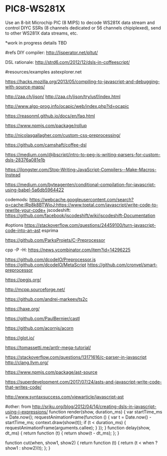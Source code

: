 # PIC8-WS281X
Use an 8-bit Microchip PIC (8 MIPS) to decode WS281X data stream and control DIYC SSRs (8 channels dedicated or 56 channels chipiplexed), send to other WS281X data streams, etc.

*work in progress
details TBD


#refs
DIY compiler: http://lisperator.net/pltut/

DSL rationale:
http://strd6.com/2012/12/dsls-in-coffeescript/

#resources/examples
astexplorer.net

https://hacks.mozilla.org/2013/05/compiling-to-javascript-and-debugging-with-source-maps/

http://zaa.ch/jison/
http://zaa.ch/jison/try/usf/index.html

http://www.algo-prog.info/ocapic/web/index.php?id=ocapic

https://reasonml.github.io/docs/en/faq.html

https://www.npmjs.com/package/rollup

http://nicolasgallagher.com/custom-css-preprocessing/

https://github.com/camshaft/coffee-dsl

https://medium.com/@jbscript/intro-to-peg-js-writing-parsers-for-custom-dsls-28376a081e1b

https://jlongster.com/Stop-Writing-JavaScript-Compilers--Make-Macros-Instead

https://medium.com/byteagenten/conditional-compilation-for-javascript-using-babel-5a6db5964422

codemods:
https://webcache.googleusercontent.com/search?q=cache:lRp8k8BTWioJ:https://www.toptal.com/javascript/write-code-to-rewrite-your-code+
jscodeshift:
https://github.com/facebook/jscodeshift/wiki/jscodeshift-Documentation

#options
https://stackoverflow.com/questions/24459100/turn-javascript-code-into-an-ast
esprima

https://github.com/ParksProjets/C-Preprocessor

cpp -P -H: https://news.ycombinator.com/item?id=14296225

https://github.com/dcodeIO/Preprocessor.js
https://github.com/dcodeIO/MetaScript
https://github.com/cronvel/smart-preprocessor

https://pegjs.org/

http://mcpp.sourceforge.net/

https://github.com/andrei-markeev/ts2c

https://haxe.org/

https://github.com/PaulBernier/castl

https://github.com/acornjs/acorn

https://glot.io/

https://tomassetti.me/antlr-mega-tutorial/

https://stackoverflow.com/questions/13171616/c-parser-in-javascript
http://clang.llvm.org/

https://www.npmjs.com/package/ast-source

https://superdevelopment.com/2017/07/24/asts-and-javascript-write-code-that-writes-code/

http://www.syntaxsuccess.com/viewarticle/javascript-ast

#other:
from http://sriku.org/blog/2012/04/14/creating-dsls-in-javascript-using-j-expressions/
function render(show, duration_ms) {
    var startTime_ms = Date.now();
    requestAnimationFrame(function () {
        var t = Date.now() - startTime_ms;
        context.draw(show(t));
        if (t < duration_ms) {
            requestAnimationFrame(arguments.callee);
        }
    });
}
function delay(show, dt_ms) {
    return function (t) {
        return show(t - dt_ms);
    };
}

function cut(when, show1, show2) {
    return function (t) {
        return (t < when ? show1 : show2)(t);
    };
}
